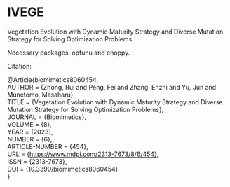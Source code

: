 # IVEGE
Vegetation Evolution with Dynamic Maturity Strategy and Diverse Mutation Strategy for Solving Optimization Problems

Necessary packages: opfunu and enoppy.

Citation:

@Article{biomimetics8060454,  
AUTHOR = {Zhong, Rui and Peng, Fei and Zhang, Enzhi and Yu, Jun and Munetomo, Masaharu},  
TITLE = {Vegetation Evolution with Dynamic Maturity Strategy and Diverse Mutation Strategy for Solving Optimization Problems},  
JOURNAL = {Biomimetics},  
VOLUME = {8},  
YEAR = {2023},   
NUMBER = {6},  
ARTICLE-NUMBER = {454},  
URL = {https://www.mdpi.com/2313-7673/8/6/454},  
ISSN = {2313-7673},  
DOI = {10.3390/biomimetics8060454}  
}
